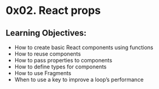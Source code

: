 # 0x02. React props

## Learning Objectives:

- How to create basic React components using functions
- How to reuse components
- How to pass properties to components
- How to define types for components
- How to use Fragments
- When to use a key to improve a loop’s performance

